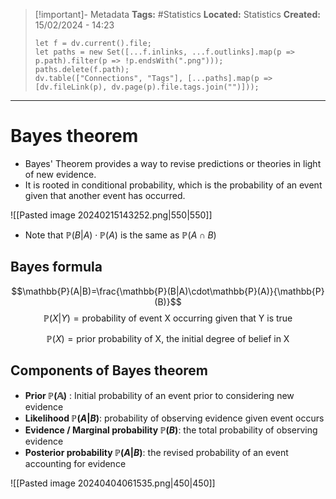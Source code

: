 > [!important]- Metadata
> **Tags:** #Statistics 
> **Located:** Statistics
> **Created:** 15/02/2024 - 14:23
> ```dataviewjs
> let f = dv.current().file;
> let paths = new Set([...f.inlinks, ...f.outlinks].map(p => p.path).filter(p => !p.endsWith(".png")));
> paths.delete(f.path);
> dv.table(["Connections", "Tags"], [...paths].map(p => [dv.fileLink(p), dv.page(p).file.tags.join("")]));
> ```

___
# Bayes theorem

- Bayes' Theorem provides a way to revise predictions or theories in light of new evidence.
- It is rooted in conditional probability, which is the probability of an event given that another event has occurred.

![[Pasted image 20240215143252.png|550|550]]
- Note that $\mathbb{P}(B|A)\cdot\mathbb{P}(A)$ is the same as $\mathbb{P}(A \cap B)$
## Bayes formula 
$$\mathbb{P}(A|B)=\frac{\mathbb{P}(B|A)\cdot\mathbb{P}(A)}{\mathbb{P}(B)}$$
$$\mathbb{P}(X|Y)=\text{probability of event X occurring given that Y is true}$$

$$\mathbb{P}(X)=\text{prior probability of X, the initial degree of belief in X}$$
## Components of Bayes theorem 
- **Prior $\mathbb{P(A)}$** : Initial probability of an event prior to considering new evidence 
- **Likelihood $\mathbb{P}(A|B)$**:  probability of observing evidence given event occurs
- **Evidence / Marginal probability $\mathbb{P}(B)$**: the total probability of observing evidence 
- **Posterior probability $\mathbb{P}(A|B)$**: the revised probability of an event accounting for evidence 

![[Pasted image 20240404061535.png|450|450]]